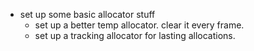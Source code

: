 


- set up some basic allocator stuff
    - set up a better temp allocator. clear it every frame.
    - set up a tracking allocator for lasting allocations.



